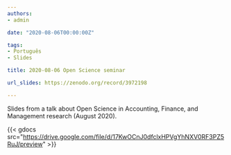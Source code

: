 ```yaml
---
authors:
- admin

date: "2020-08-06T00:00:00Z"

tags: 
- Português
- Slides

title: 2020-08-06 Open Science seminar 

url_slides: https://zenodo.org/record/3972198

---
```


Slides from a talk about Open Science in Accounting, Finance, and Management research (August 2020). 


{{< gdocs src="https://drive.google.com/file/d/17KwOCnJ0dfclxHPVgYhNXV0RF3PZ5RuJ/preview" >}}


